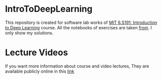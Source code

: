 # IntroToDeepLearning 

This repository is created for software lab works of [MIT 6.S191: Introduction to Deep Learning](http://introtodeeplearning.com/) course.
All the notebooks of exercises are taken [from](https://github.com/aamini/introtodeeplearning/). I only show my solutions.

# Lecture Videos

If you want more information about course and video lectures, They are available publicly online in this [link](http://introtodeeplearning.com)
